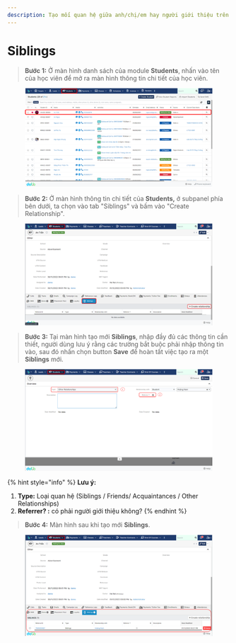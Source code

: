 ```yaml
---
description: Tạo mối quan hệ giữa anh/chị/em hay người giới thiệu trên hệ thống.
---
```


# Siblings

> **Bước 1:** Ở màn hình danh sách của module **Students**, nhấn vào tên của học viên để mở ra màn hình thông tin chi tiết của học viên.

<figure><img src="../../.gitbook/assets/image (6) (5).png" alt=""><figcaption></figcaption></figure>

> **Bước 2:** Ở màn hình thông tin chi tiết của **Students,** ở subpanel phía bên dưới, ta chọn vào tab "Siblings" và bấm vào "Create Relationship".

<figure><img src="../../.gitbook/assets/image (2) (2) (1) (3).png" alt=""><figcaption></figcaption></figure>

> **Bước 3:** Tại màn hình tạo mới **Siblings**, nhập đầy đủ các thông tin cần thiết, người dùng lưu ý rằng các trường bắt buộc phải nhập thông tin vào, sau đó nhấn chọn button **Save** để hoàn tất việc tạo ra một **Siblings** mới.

<figure><img src="../../.gitbook/assets/image (3) (1) (1).png" alt=""><figcaption></figcaption></figure>

{% hint style="info" %}
**Lưu ý:**

1. **Type:** Loại quan hệ (Siblings / Friends/ Acquaintances / Other Relationships)
2. **Referrer? :** có phải người giới thiệu không?
{% endhint %}

> **Bước 4:** Màn hình sau khi tạo mới **Siblings**.

<figure><img src="../../.gitbook/assets/image (4) (1) (6).png" alt=""><figcaption></figcaption></figure>
